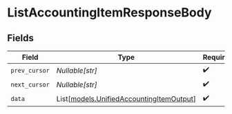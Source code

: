# ListAccountingItemResponseBody


## Fields

| Field                                                                                | Type                                                                                 | Required                                                                             | Description                                                                          |
| ------------------------------------------------------------------------------------ | ------------------------------------------------------------------------------------ | ------------------------------------------------------------------------------------ | ------------------------------------------------------------------------------------ |
| `prev_cursor`                                                                        | *Nullable[str]*                                                                      | :heavy_check_mark:                                                                   | N/A                                                                                  |
| `next_cursor`                                                                        | *Nullable[str]*                                                                      | :heavy_check_mark:                                                                   | N/A                                                                                  |
| `data`                                                                               | List[[models.UnifiedAccountingItemOutput](../models/unifiedaccountingitemoutput.md)] | :heavy_check_mark:                                                                   | N/A                                                                                  |
